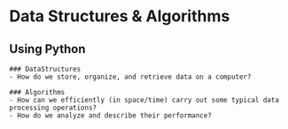 # Data Structures & Algorithms

## Using Python

    ### DataStructures
    - How do we store, organize, and retrieve data on a computer?

    ### Algorithms
    - How can we efficiently (in space/time) carry out some typical data processing operations?
    - How do we analyze and describe their performance?
